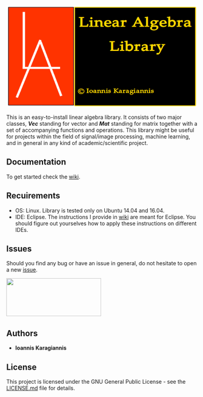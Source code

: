 <img src="https://github.com/IoannisKaragiannis/LinearAlgebra/blob/master/images/LinearAlgebraLibrary/LA.png" width="600" height="270"> 


This is an easy-to-install linear algebra library. It consists of two major classes, _**Vec**_ standing for vector
and _**Mat**_ standing for matrix together with a set of accompanying functions and operations.
This library might be useful for projects within the field of signal/image processing,
machine learning, and in general in any kind of academic/scientific project.

## Documentation
To get started check the [wiki](https://github.com/IoannisKaragiannis/LinearAlgebra/wiki).

## Recuirements
- OS: Linux. Library is tested only on Ubuntu 14.04 and 16.04.
- IDE: Eclipse. The instructions I provide in [wiki](https://github.com/IoannisKaragiannis/LinearAlgebra/wiki) are meant for Eclipse. You should figure out yourselves how to apply these instructions on different IDEs.


## Issues
Should you find any bug or have an issue in general, do not hesitate to open a new [issue](https://github.com/IoannisKaragiannis/LinearAlgebra/issues).

<img src="https://media.giphy.com/media/BmmfETghGOPrW/giphy.gif" width="250" height="100" />

## Authors

* **Ioannis Karagiannis** 

## License

This project is licensed under the GNU General Public License - see the [LICENSE.md](https://github.com/IoannisKaragiannis/LinearAlgebra/blob/master/LICENSE) file for details.
